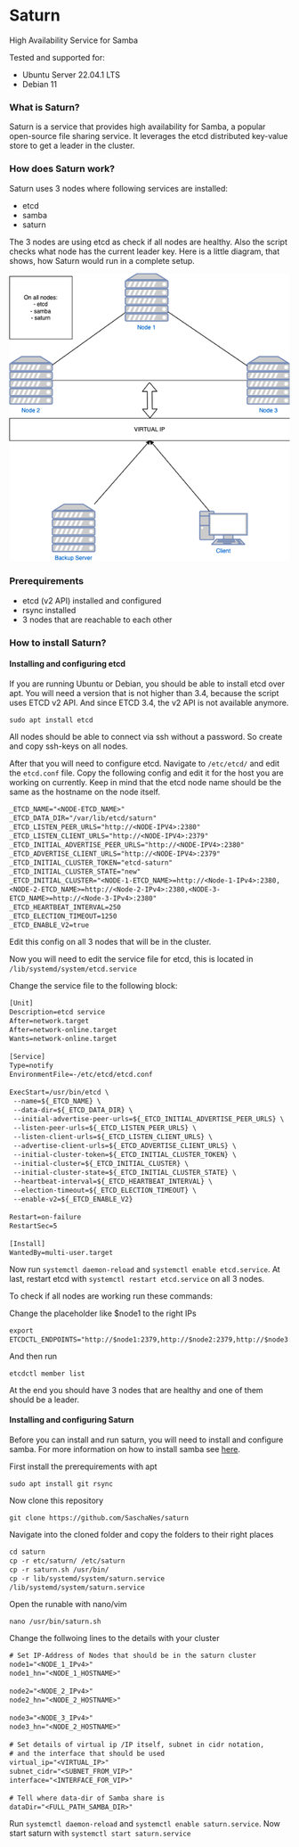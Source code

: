 # Saturn
High Availability Service for Samba

Tested and supported for:
- Ubuntu Server 22.04.1 LTS
- Debian 11

### What is Saturn?
Saturn is a service that provides high availability for Samba, a popular open-source file sharing service.
It leverages the etcd distributed key-value store to get a leader in the cluster.

### How does Saturn work?
Saturn uses 3 nodes where following services are installed:
- etcd
- samba
- saturn

The 3 nodes are using etcd as check if all nodes are healthy. Also the script checks what node has the current leader key.
Here is a little diagram, that shows, how Saturn would run in a complete setup.

<p align="center">
  <img src="documentation/diagram.png" alt="Netoworkdiagram with Saturn"/>
</p>


### Prerequirements
- etcd (v2 API) installed and configured
- rsync installed
- 3 nodes that are reachable to each other

### How to install Saturn?

#### Installing and configuring etcd

If you are running Ubuntu or Debian, you should be able to install etcd over apt. You will need a version that is not higher than 3.4, because the script uses ETCD v2 API. And since ETCD 3.4, the v2 API is not available anymore.
```
sudo apt install etcd
```

All nodes should be able to connect via ssh without a password. So create and copy ssh-keys on all nodes.

After that you will need to configure etcd.
Navigate to ```/etc/etcd/``` and edit the ```etcd.conf``` file.
Copy the following config and edit it for the host you are working on currently.
Keep in mind that the etcd node name should be the same as the hostname on the node itself.
```
_ETCD_NAME="<NODE-ETCD_NAME>"
_ETCD_DATA_DIR="/var/lib/etcd/saturn"
_ETCD_LISTEN_PEER_URLS="http://<NODE-IPV4>:2380"
_ETCD_LISTEN_CLIENT_URLS="http://<NODE-IPV4>:2379"
_ETCD_INITIAL_ADVERTISE_PEER_URLS="http://<NODE-IPV4>:2380"
_ETCD_ADVERTISE_CLIENT_URLS="http://<NODE-IPV4>:2379"
_ETCD_INITIAL_CLUSTER_TOKEN="etcd-saturn"
_ETCD_INITIAL_CLUSTER_STATE="new"
_ETCD_INITIAL_CLUSTER="<NODE-1-ETCD_NAME>=http://<Node-1-IPv4>:2380,<NODE-2-ETCD_NAME>=http://<Node-2-IPv4>:2380,<NODE-3-ETCD_NAME>=http://<Node-3-IPv4>:2380"
_ETCD_HEARTBEAT_INTERVAL=250
_ETCD_ELECTION_TIMEOUT=1250
_ETCD_ENABLE_V2=true
```

Edit this config on all 3 nodes that will be in the cluster.

Now you will need to edit the service file for etcd, this is located in ```/lib/systemd/system/etcd.service```

Change the service file to the following block:
```
[Unit]
Description=etcd service
After=network.target
After=network-online.target
Wants=network-online.target

[Service]
Type=notify
EnvironmentFile=-/etc/etcd/etcd.conf

ExecStart=/usr/bin/etcd \
 --name=${_ETCD_NAME} \
 --data-dir=${_ETCD_DATA_DIR} \
 --initial-advertise-peer-urls=${_ETCD_INITIAL_ADVERTISE_PEER_URLS} \
 --listen-peer-urls=${_ETCD_LISTEN_PEER_URLS} \
 --listen-client-urls=${_ETCD_LISTEN_CLIENT_URLS} \
 --advertise-client-urls=${_ETCD_ADVERTISE_CLIENT_URLS} \
 --initial-cluster-token=${_ETCD_INITIAL_CLUSTER_TOKEN} \
 --initial-cluster=${_ETCD_INITIAL_CLUSTER} \
 --initial-cluster-state=${_ETCD_INITIAL_CLUSTER_STATE} \
 --heartbeat-interval=${_ETCD_HEARTBEAT_INTERVAL} \
 --election-timeout=${_ETCD_ELECTION_TIMEOUT} \
 --enable-v2=${_ETCD_ENABLE_V2}

Restart=on-failure
RestartSec=5

[Install]
WantedBy=multi-user.target
```

Now run ```systemctl daemon-reload``` and ```systemctl enable etcd.service```.
At last, restart etcd with ```systemctl restart etcd.service``` on all 3 nodes.

To check if all nodes are working run these commands:

Change the placeholder like $node1 to the right IPs
```
export ETCDCTL_ENDPOINTS="http://$node1:2379,http://$node2:2379,http://$node3:2379"
```
And then run
```
etcdctl member list
```
At the end you should have 3 nodes that are healthy and one of them should be a leader.


#### Installing and configuring Saturn
Before you can install and run saturn, you will need to install and configure samba. For more information on how to install samba see [here](https://ubuntu.com/tutorials/install-and-configure-samba).

First install the prerequirements with apt
```
sudo apt install git rsync
```

Now clone this repository
```
git clone https://github.com/SaschaNes/saturn
```

Navigate into the cloned folder and copy the folders to their right places
```
cd saturn
cp -r etc/saturn/ /etc/saturn
cp -r saturn.sh /usr/bin/
cp -r lib/systemd/system/saturn.service /lib/systemd/system/saturn.service
```

Open the runable with nano/vim
```
nano /usr/bin/saturn.sh
```

Change the follwoing lines to the details with your cluster
```
# Set IP-Address of Nodes that should be in the saturn cluster
node1="<NODE_1_IPv4>"
node1_hn="<NODE_1_HOSTNAME>"

node2="<NODE_2_IPv4>"
node2_hn="<NODE_2_HOSTNAME>"

node3="<NODE_3_IPv4>"
node3_hn="<NODE_2_HOSTNAME>"

# Set details of virtual ip /IP itself, subnet in cidr notation,
# and the interface that should be used
virtual_ip="<VIRTUAL_IP>"
subnet_cidr="<SUBNET_FROM_VIP>"
interface="<INTERFACE_FOR_VIP>"

# Tell where data-dir of Samba share is
dataDir="<FULL_PATH_SAMBA_DIR>"
```

Run ```systemctl daemon-reload``` and ```systemctl enable saturn.service```. Now start saturn with
```systemctl start saturn.service```
